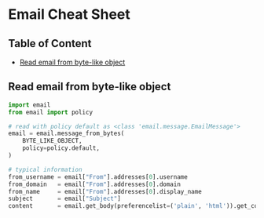 # Email Cheat Sheet <!-- omit in toc -->

## Table of Content <!-- omit in toc -->
- [Read email from byte-like object](#read-email-from-byte-like-object)

## Read email from byte-like object
```python
import email
from email import policy

# read with policy default as <class 'email.message.EmailMessage'>
email = email.message_from_bytes(
    BYTE_LIKE_OBJECT,
    policy=policy.default,
)

# typical information
from_username = email["From"].addresses[0].username
from_domain   = email["From"].addresses[0].domain
from_name     = email["From"].addresses[0].display_name
subject       = email["Subject"]
content       = email.get_body(preferencelist=('plain', 'html')).get_content()
```
